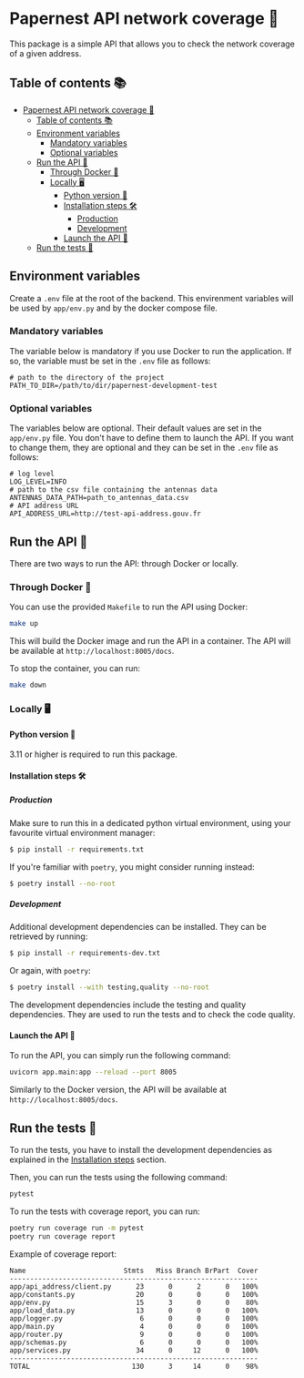 # Papernest API network coverage 📡
This package is a simple API that allows you to check the network coverage of a given address.

## Table of contents 📚

- [Papernest API network coverage 📡](#papernest-api-network-coverage-)
  - [Table of contents 📚](#table-of-contents-)
  - [Environment variables](#environment-variables)
    - [Mandatory variables](#mandatory-variables)
    - [Optional variables](#optional-variables)
  - [Run the API 🚀](#run-the-api-)
    - [Through Docker 🐳](#through-docker-)
    - [Locally 🖥️](#locally-️)
      - [Python version 🐍](#python-version-)
      - [Installation steps 🛠️](#installation-steps-️)
        - [Production](#production)
        - [Development](#development)
      - [Launch the API 🚀](#launch-the-api-)
  - [Run the tests 🧪](#run-the-tests-)

## Environment variables

Create a `.env` file at the root of the backend. This envirenment variables will be used by `app/env.py` and by the docker compose file.

### Mandatory variables
The variable below is mandatory if you use Docker to run the application. If so, the variable must be set in the `.env` file as follows:
```
# path to the directory of the project
PATH_TO_DIR=/path/to/dir/papernest-development-test
```

### Optional variables 
The variables below are optional. Their default values are set in the `app/env.py` file. You don't have to define them to launch the API. If you want to change them, they are optional and they can be set in the `.env` file as follows:
```
# log level
LOG_LEVEL=INFO
# path to the csv file containing the antennas data
ANTENNAS_DATA_PATH=path_to_antennas_data.csv
# API address URL
API_ADDRESS_URL=http://test-api-address.gouv.fr
```

## Run the API 🚀
There are two ways to run the API: through Docker or locally.

### Through Docker 🐳
You can use the provided `Makefile` to run the API using Docker:
```bash
make up
```
This will build the Docker image and run the API in a container. The API will be available at `http://localhost:8005/docs`.

To stop the container, you can run:
```bash
make down
```

### Locally 🖥️
#### Python version 🐍
3.11 or higher is required to run this package.

#### Installation steps 🛠️

##### Production
Make sure to run this in a dedicated python virtual environment, using your favourite virtual environment manager:
```bash
$ pip install -r requirements.txt
```
If you're familiar with `poetry`, you might consider running instead:
```bash
$ poetry install --no-root
```

##### Development
Additional development dependencies can be installed. They can be retrieved by running:
```bash
$ pip install -r requirements-dev.txt
```
Or again, with `poetry`:
```bash
$ poetry install --with testing,quality --no-root
```
The development dependencies include the testing and quality dependencies. They are used to run the tests and to check the code quality.

#### Launch the API 🚀
To run the API, you can simply run the following command:
```bash
uvicorn app.main:app --reload --port 8005
```
Similarly to the Docker version, the API will be available at `http://localhost:8005/docs`.

## Run the tests 🧪
To run the tests, you have to install the development dependencies as explained in the [Installation steps](#installation-steps-️) section.

Then, you can run the tests using the following command:
```bash
pytest
```

To run the tests with coverage report, you can run:
```bash
poetry run coverage run -m pytest
poetry run coverage report
```

Example of coverage report:
```
Name                        Stmts   Miss Branch BrPart  Cover
-------------------------------------------------------------
app/api_address/client.py      23      0      2      0   100%
app/constants.py               20      0      0      0   100%
app/env.py                     15      3      0      0    80%
app/load_data.py               13      0      0      0   100%
app/logger.py                   6      0      0      0   100%
app/main.py                     4      0      0      0   100%
app/router.py                   9      0      0      0   100%
app/schemas.py                  6      0      0      0   100%
app/services.py                34      0     12      0   100%
-------------------------------------------------------------
TOTAL                         130      3     14      0    98%
```
